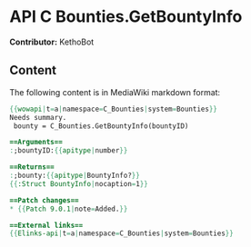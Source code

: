 # API C Bounties.GetBountyInfo

**Contributor:** KethoBot

## Content

The following content is in MediaWiki markdown format:

```mediawiki
{{wowapi|t=a|namespace=C_Bounties|system=Bounties}}
Needs summary.
 bounty = C_Bounties.GetBountyInfo(bountyID)

==Arguments==
:;bountyID:{{apitype|number}}

==Returns==
:;bounty:{{apitype|BountyInfo?}}
{{:Struct BountyInfo|nocaption=1}}

==Patch changes==
* {{Patch 9.0.1|note=Added.}}

==External links==
{{Elinks-api|t=a|namespace=C_Bounties|system=Bounties}}
```